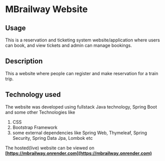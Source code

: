 #  MBrailway Website

## Usage
This is a reservation and ticketing system 
website/application where users can book, and view 
tickets and admin can manage bookings.

## Description

This a website where people can register and make reservation for a train trip.

## Technology used

The website was developed using fullstack Java technology, Spring Boot and some other Technologies like
1. CSS
2. Bootstrap Framework
3. some external dependencies like Spring Web, Thymeleaf, Spring Security, Spring Data Jpa, Lombok etc


The hosted(live) website can be viewed on **[https://mbrailway.onrender.com](https://mbrailway.onrender.com)**